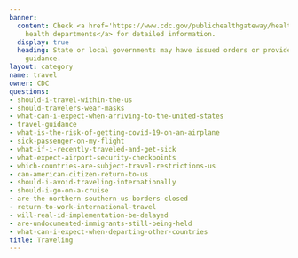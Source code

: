 ```yaml
---
banner:
  content: Check <a href='https://www.cdc.gov/publichealthgateway/healthdirectories/healthdepartments.html'>public
    health departments</a> for detailed information.
  display: true
  heading: State or local governments may have issued orders or provided additional
    guidance.
layout: category
name: travel
owner: CDC
questions:
- should-i-travel-within-the-us
- should-travelers-wear-masks
- what-can-i-expect-when-arriving-to-the-united-states
- travel-guidance
- what-is-the-risk-of-getting-covid-19-on-an-airplane
- sick-passenger-on-my-flight
- what-if-i-recently-traveled-and-get-sick
- what-expect-airport-security-checkpoints
- which-countries-are-subject-travel-restrictions-us
- can-american-citizen-return-to-us
- should-i-avoid-traveling-internationally
- should-i-go-on-a-cruise
- are-the-northern-southern-us-borders-closed
- return-to-work-international-travel
- will-real-id-implementation-be-delayed
- are-undocumented-immigrants-still-being-held
- what-can-i-expect-when-departing-other-countries
title: Traveling
---
```

